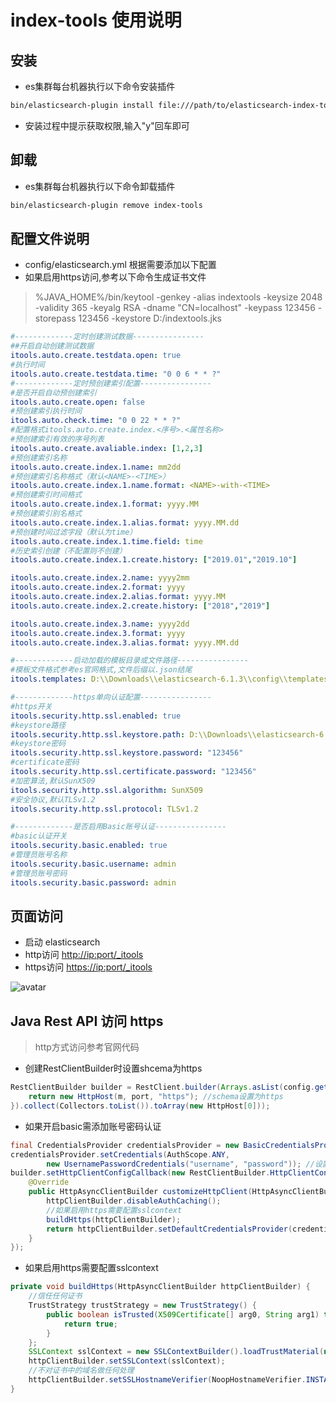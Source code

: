 # index-tools 使用说明

## 安装

- es集群每台机器执行以下命令安装插件

```bash
bin/elasticsearch-plugin install file:///path/to/elasticsearch-index-tools-plugin-***.zip
```

- 安装过程中提示获取权限,输入"y"回车即可

## 卸载

- es集群每台机器执行以下命令卸载插件

```bash
bin/elasticsearch-plugin remove index-tools
```

## 配置文件说明

- config/elasticsearch.yml 根据需要添加以下配置
- 如果启用https访问,参考以下命令生成证书文件

> %JAVA_HOME%/bin/keytool -genkey -alias indextools -keysize 2048 -validity 365 -keyalg RSA -dname "CN=localhost" -keypass 123456 -storepass 123456 -keystore D:/indextools.jks

```yml
#-------------定时创建测试数据----------------
##开启自动创建测试数据
itools.auto.create.testdata.open: true
#执行时间
itools.auto.create.testdata.time: "0 0 6 * * ?"
#-------------定时预创建索引配置----------------
#是否开启自动预创建索引
itools.auto.create.open: false
#预创建索引执行时间
itools.auto.check.time: "0 0 22 * * ?"
#配置格式itools.auto.create.index.<序号>.<属性名称>
#预创建索引有效的序号列表
itools.auto.create.avaliable.index: [1,2,3]
#预创建索引名称
itools.auto.create.index.1.name: mm2dd
#预创建索引名称格式（默认<NAME>-<TIME>）
itools.auto.create.index.1.name.format: <NAME>-with-<TIME>
#预创建索引时间格式
itools.auto.create.index.1.format: yyyy.MM
#预创建索引别名格式
itools.auto.create.index.1.alias.format: yyyy.MM.dd
#预创建时间过滤字段（默认为time）
itools.auto.create.index.1.time.field: time
#历史索引创建（不配置则不创建）
itools.auto.create.index.1.create.history: ["2019.01","2019.10"]

itools.auto.create.index.2.name: yyyy2mm
itools.auto.create.index.2.format: yyyy
itools.auto.create.index.2.alias.format: yyyy.MM
itools.auto.create.index.2.create.history: ["2018","2019"]

itools.auto.create.index.3.name: yyyy2dd
itools.auto.create.index.3.format: yyyy
itools.auto.create.index.3.alias.format: yyyy.MM.dd

#-------------启动加载的模板目录或文件路径----------------
#模板文件格式参考es官网格式,文件后缀以.json结尾
itools.templates: D:\\Downloads\\elasticsearch-6.1.3\\config\\templates

#-------------https单向认证配置----------------
#https开关
itools.security.http.ssl.enabled: true
#keystore路径
itools.security.http.ssl.keystore.path: D:\\Downloads\\elasticsearch-6.1.3\\config\\indextools.keystore
#keystore密码
itools.security.http.ssl.keystore.password: "123456"
#certificate密码
itools.security.http.ssl.certificate.password: "123456"
#加密算法,默认SunX509
itools.security.http.ssl.algorithm: SunX509
#安全协议,默认TLSv1.2
itools.security.http.ssl.protocol: TLSv1.2

#-------------是否启用Basic账号认证----------------
#basic认证开关
itools.security.basic.enabled: true
#管理员账号名称
itools.security.basic.username: admin
#管理员账号密码
itools.security.basic.password: admin
```

## 页面访问

- 启动 elasticsearch
- http访问 <http://ip:port/_itools>
- https访问 <https://ip:port/_itools>

![avatar](/_itools/resources/assets/img/readme1.png)

## Java Rest API 访问 https

> http方式访问参考官网代码

- 创建RestClientBuilder时设置shcema为https

```java
RestClientBuilder builder = RestClient.builder(Arrays.asList(config.getIpArr()).stream().map(m -> {
    return new HttpHost(m, port, "https"); //schema设置为https
}).collect(Collectors.toList()).toArray(new HttpHost[0]));
```

- 如果开启basic需添加账号密码认证

```java
final CredentialsProvider credentialsProvider = new BasicCredentialsProvider();
credentialsProvider.setCredentials(AuthScope.ANY,
        new UsernamePasswordCredentials("username", "password")); //设置账号密码
builder.setHttpClientConfigCallback(new RestClientBuilder.HttpClientConfigCallback() {
    @Override
    public HttpAsyncClientBuilder customizeHttpClient(HttpAsyncClientBuilder httpClientBuilder) {
        httpClientBuilder.disableAuthCaching();
        //如果启用https需要配置sslcontext
        buildHttps(httpClientBuilder);
        return httpClientBuilder.setDefaultCredentialsProvider(credentialsProvider);
    }
});
```

- 如果启用https需要配置sslcontext

```java
private void buildHttps(HttpAsyncClientBuilder httpClientBuilder) {
    //信任任何证书
    TrustStrategy trustStrategy = new TrustStrategy() {
        public boolean isTrusted(X509Certificate[] arg0, String arg1) throws CertificateException {
            return true;
        }
    };
    SSLContext sslContext = new SSLContextBuilder().loadTrustMaterial(null, trustStrategy).build();
    httpClientBuilder.setSSLContext(sslContext);
    //不对证书中的域名做任何处理
    httpClientBuilder.setSSLHostnameVerifier(NoopHostnameVerifier.INSTANCE);
}
```
